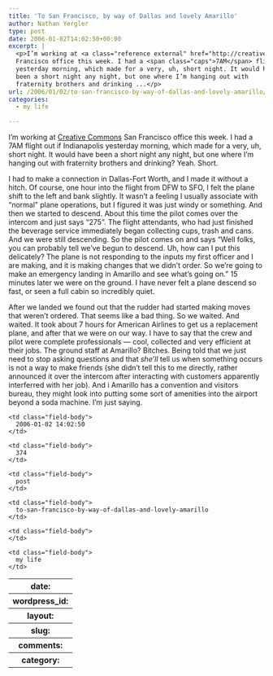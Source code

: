 ```yaml
---
title: 'To San Francisco, by way of Dallas and lovely Amarillo'
author: Nathan Yergler
type: post
date: 2006-01-02T14:02:50+00:00
excerpt: |
  <p>I’m working at <a class="reference external" href="http://creativecommons.org">Creative Commons</a> San
  Francisco office this week. I had a <span class="caps">7AM</span> flight out if Indianapolis
  yesterday morning, which made for a very, uh, short night. It would have
  been a short night any night, but one where I’m hanging out with
  fraternity brothers and drinking ...</p>
url: /2006/01/02/to-san-francisco-by-way-of-dallas-and-lovely-amarillo/
categories:
  - my life

---
```

I’m working at [Creative Commons][1]  San Francisco office this week. I had a <span class="caps">7AM</span> flight out if Indianapolis yesterday morning, which made for a very, uh, short night. It would have been a short night any night, but one where I’m hanging out with fraternity brothers and drinking? Yeah. Short.

I had to make a connection in Dallas-Fort Worth, and I made it without a hitch. Of course, one hour into the flight from <span class="caps">DFW</span> to <span class="caps">SFO</span>, I felt the plane shift to the left and bank slightly. It wasn’t a feeling I usually associate with “normal” plane operations, but I figured it was just windy or something. And then we started to descend. About this time the pilot comes over the intercom and just says “275”. The flight attendants, who had just finished the beverage service immediately began collecting cups, trash and cans. And we were still descending. So the pilot comes on and says “Well folks, you can probably tell we’ve begun to descend. Uh, how can I put this delicately? The plane is not responding to the inputs my first officer and I are making, and it is making changes that we didn’t order. So we’re going to make an emergency landing in Amarillo and see what’s going on.” 15 minutes later we were on the ground. I have never felt a plane descend so fast, or seen a full cabin so incredibly quiet.

After we landed we found out that the rudder had started making moves that weren’t ordered. That seems like a bad thing. So we waited. And waited. It took about 7 hours for American Airlines to get us a replacement plane, and after that we were on our way. I have to say that the crew and pilot were complete professionals — cool, collected and very efficient at their jobs. The ground staff at Amarillo? Bitches. Being told that we just need to stop asking questions and that _she’ll_ tell us when something occurs is not a way to make friends (she didn’t tell this to me directly, rather announced it over the intercom after interacting with customers apparently interferred with her job). And i Amarillo has a convention and visitors bureau, they might look into putting some sort of amenities into the airport beyond a soda machine. I’m just saying.

<table class="docutils field-list" frame="void" rules="none">
  <col class="field-name" /> <col class="field-body" /> <tr class="field">
    <th class="field-name">
      date:
    </th>

    <td class="field-body">
      2006-01-02 14:02:50
    </td>
  </tr>

  <tr class="field">
    <th class="field-name">
      wordpress_id:
    </th>

    <td class="field-body">
      374
    </td>
  </tr>

  <tr class="field">
    <th class="field-name">
      layout:
    </th>

    <td class="field-body">
      post
    </td>
  </tr>

  <tr class="field">
    <th class="field-name">
      slug:
    </th>

    <td class="field-body">
      to-san-francisco-by-way-of-dallas-and-lovely-amarillo
    </td>
  </tr>

  <tr class="field">
    <th class="field-name">
      comments:
    </th>

    <td class="field-body">
    </td>
  </tr>

  <tr class="field">
    <th class="field-name">
      category:
    </th>

    <td class="field-body">
      my life
    </td>
  </tr>
</table>

 [1]: http://creativecommons.org